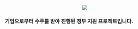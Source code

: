 <p align="center">
  <img src="https://github.com/user-attachments/assets/6c7cb64b-4c2c-484c-822f-ecf840de1bb5">
</p>

### 기업으로부터 수주를 받아 진행된 정부 지원 프로젝트입니다.
